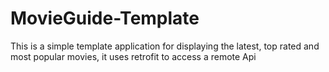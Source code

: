# MovieGuide-Template
This is a simple template application for displaying the latest, top rated and most popular movies, it uses retrofit to access a remote Api
